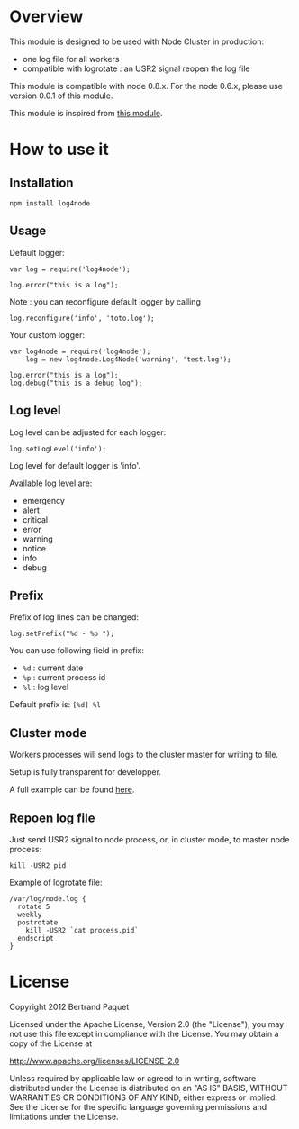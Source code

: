 # Overview

This module is designed to be used with Node Cluster in production:
* one log file for all workers
* compatible with logrotate : an USR2 signal reopen the log file

This module is compatible with node 0.8.x. For the node 0.6.x, please use version 0.0.1 of this module.

This module is inspired from [this module](https://github.com/visionmedia/log.js).

# How to use it

## Installation

    npm install log4node

## Usage

Default logger:

    var log = require('log4node');

    log.error("this is a log");

Note : you can reconfigure default logger by calling

    log.reconfigure('info', 'toto.log');

Your custom logger:

    var log4node = require('log4node');
        log = new log4node.Log4Node('warning', 'test.log');

    log.error("this is a log");
    log.debug("this is a debug log");

## Log level

Log level can be adjusted for each logger:

    log.setLogLevel('info');

Log level for default logger is 'info'.

Available log level are:

* emergency
* alert
* critical
* error
* warning
* notice
* info
* debug

## Prefix

Prefix of log lines can be changed:

    log.setPrefix("%d - %p ");

You can use following field in prefix:
* `%d` : current date
* `%p` : current process id
* `%l` : log level

Default prefix is: `[%d] %l `

## Cluster mode

Workers processes will send logs to the cluster master for writing to file.

Setup is fully transparent for developper.

A full example can be found [here](https://github.com/bpaquet/log4node/blob/master/test/cluster/test1.js).

## Repoen log file

Just send USR2 signal to node process, or, in cluster mode, to master node process:

    kill -USR2 pid

Example of logrotate file:

    /var/log/node.log {
      rotate 5
      weekly
      postrotate
        kill -USR2 `cat process.pid`
      endscript
    }

# License

Copyright 2012 Bertrand Paquet

Licensed under the Apache License, Version 2.0 (the "License");
you may not use this file except in compliance with the License.
You may obtain a copy of the License at

   http://www.apache.org/licenses/LICENSE-2.0

Unless required by applicable law or agreed to in writing, software
distributed under the License is distributed on an "AS IS" BASIS,
WITHOUT WARRANTIES OR CONDITIONS OF ANY KIND, either express or implied.
See the License for the specific language governing permissions and
limitations under the License.
